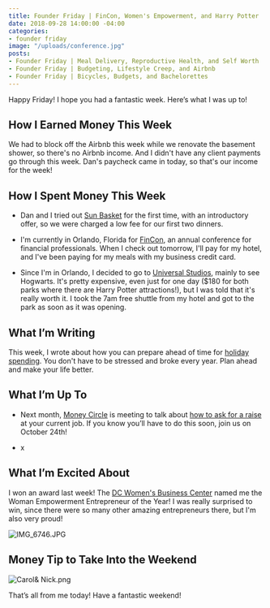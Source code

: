 ```yaml
---
title: Founder Friday | FinCon, Women's Empowerment, and Harry Potter
date: 2018-09-28 14:00:00 -04:00
categories:
- founder friday
image: "/uploads/conference.jpg"
posts:
- Founder Friday | Meal Delivery, Reproductive Health, and Self Worth
- Founder Friday | Budgeting, Lifestyle Creep, and Airbnb
- Founder Friday | Bicycles, Budgets, and Bachelorettes
---
```


Happy Friday! I hope you had a fantastic week. Here’s what I was up to!

## **How I Earned Money This Week**

We had to block off the Airbnb this week while we renovate the basement shower, so there's no Airbnb income. And I didn't have any client payments go through this week. Dan's paycheck came in today, so that's our income for the week!

## **How I Spent Money This Week**

* Dan and I tried out [Sun Basket](https://sunbasket.com/invite/Mary1915063) for the first time, with an introductory offer, so we were charged a low fee for our first two dinners.

* I'm currently in Orlando, Florida for [FinCon](http://www.finconexpo.com), an annual conference for financial professionals. When I check out tomorrow, I'll pay for my hotel, and I've been paying for my meals with my business credit card.

* Since I'm in Orlando, I decided to go to [Universal Studios](https://www.universalorlando.com/web/en/us/index.html), mainly to see Hogwarts. It's pretty expensive, even just for one day ($180 for both parks where there are Harry Potter attractions!), but I was told that it's really worth it. I took the 7am free shuttle from my hotel and got to the park as soon as it was opening. 

## **What I’m Writing**

This week, I wrote about how you can prepare ahead of time for [holiday spending](https://www.maggiegermano.com/blog/how-to-plan-ahead-for-holiday-spending/). You don't have to be stressed and broke every year. Plan ahead and make your life better.

## **What I’m Up To**

* Next month, [Money Circle](https://www.maggiegermano.com/moneycircle/) is meeting to talk about [how to ask for a raise](https://www.maggiegermano.com/events/how-to-ask-for-a-raise/) at your current job. If you know you’ll have to do this soon, join us on October 24th!

* x

## **What I’m Excited About**

I won an award last week! The [DC Women's Business Center](http://www.dcwbc.org/) named me the Woman Empowerment Entrepreneur of the Year! I was really surprised to win, since there were so many other amazing entrepreneurs there, but I'm also very proud!

![IMG_6746.JPG](/uploads/IMG_6746.JPG)

## **Money Tip to Take Into the Weekend**

![Carol& Nick.png](/uploads/Carol&%20Nick.png)

That’s all from me today! Have a fantastic weekend!